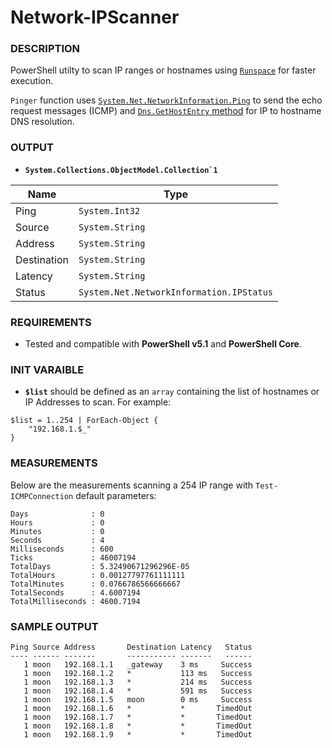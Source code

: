 # Network-IPScanner

### DESCRIPTION
PowerShell utilty to scan IP ranges or hostnames using [`Runspace`](https://docs.microsoft.com/en-us/dotnet/api/system.management.automation.runspaces.runspace?view=powershellsdk-7.0.0) for faster execution.

`Pinger` function uses [`System.Net.NetworkInformation.Ping`](https://docs.microsoft.com/en-us/dotnet/api/system.net.networkinformation.ping?view=net-6.0) to send the echo request messages (ICMP) and [`Dns.GetHostEntry` method](https://docs.microsoft.com/en-us/dotnet/api/system.net.dns.gethostentry?view=net-6.0) for IP to hostname DNS resolution.

### OUTPUT

- __``` System.Collections.ObjectModel.Collection`1 ```__

| Name | Type |
|---|---|
| Ping     | `System.Int32`
| Source   | `System.String` |
| Address  | `System.String` |
| Destination | `System.String` |
| Latency  | `System.String` |
| Status   | `System.Net.NetworkInformation.IPStatus` |

### REQUIREMENTS
- Tested and compatible with __PowerShell v5.1__ and __PowerShell Core__.

### INIT VARAIBLE
- __`$list`__ should be defined as an `array` containing the list of hostnames or IP Addresses to scan. For example:

```
$list = 1..254 | ForEach-Object {
    "192.168.1.$_"
}
```

### MEASUREMENTS

Below are the measurements scanning a 254 IP range with `Test-ICMPConnection` default parameters:

```
Days              : 0
Hours             : 0
Minutes           : 0
Seconds           : 4
Milliseconds      : 600
Ticks             : 46007194
TotalDays         : 5.32490671296296E-05
TotalHours        : 0.00127797761111111
TotalMinutes      : 0.0766786566666667
TotalSeconds      : 4.6007194
TotalMilliseconds : 4600.7194
```

### SAMPLE OUTPUT

```
Ping Source Address       Destination Latency   Status
---- ------ -------       ----------- -------   ------
   1 moon   192.168.1.1   _gateway    3 ms     Success
   1 moon   192.168.1.2   *           113 ms   Success
   1 moon   192.168.1.3   *           214 ms   Success
   1 moon   192.168.1.4   *           591 ms   Success
   1 moon   192.168.1.5   moon        0 ms     Success
   1 moon   192.168.1.6   *           *       TimedOut
   1 moon   192.168.1.7   *           *       TimedOut
   1 moon   192.168.1.8   *           *       TimedOut
   1 moon   192.168.1.9   *           *       TimedOut
```
